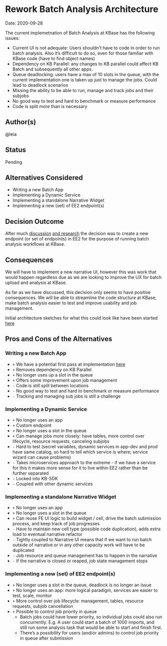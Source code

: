 # Rework Batch Analysis Architecture

Date: 2020-09-28

The current implemetnation of Batch Analysis at KBase has the following issues:

* Current UI is not adequate: Users shouldn’t have to code in order to run batch analysis. Also it’s difficult to do so, even for those familiar with KBase code (have to find object names)
* Dependency on KB Parallel: any changes to KB parallel could affect KB Batch and subsequently all other apps. 
* Queue deadlocking: users have a max of 10 slots in the queue, with the current implementation one is taken up just to manage the jobs. Could lead to deadlock scenarios
* Missing the ability to be able to run, manage and track jobs and their subjobs 
* No good way to test and hard to benchmark or measure performance 
* Code is split more than is necessary

## Author(s)

@leia

## Status

Pending

## Alternatives Considered

* Writing a new Batch App
* Implementing a Dynamic Service
* Implementing a standalone Narrative Widget
* Implementing a new (set) of EE2 endpoint(s)

## Decision Outcome

After much [discussion](https://docs.google.com/document/d/1PoiOas-hqgHONNzmCVupjmNCyvUvcned5YfZf-5CxsI/edit#) [and research](https://docs.google.com/spreadsheets/d/1FGecELaEBAWQ7ljXsR29h5RdtmYV_jMyLSiJAWcm4mE/edit#gid=492998772) the decision was to create a new endpoint (or set of endpoints) in EE2 for the purpose of running batch analysis workflows at KBase. 

## Consequences

We will have to implement a new narrative UI, however this was work that would happen regardless due as we are looking to improve the UX for batch upload and analysis at KBase. 

As far as we have discussed, this decision only seems to have positive consequences. We will be able to streamline the code structure at KBase, make batch analysis easier to test and improve usability and job management. 

Initial architecture sketches for what this could look like have been started [here](https://miro.com/app/board/o9J_kmb4y4Q=/?moveToWidget=3074457350208108487&cot=12)

## Pros and Cons of the Alternatives

### Writing a new Batch App

* `+` We have a potential first pass at implementation [here](https://github.com/bio-boris/simplebatch)
* `+` Removes dependency on KB Parallel
* `+` No longer uses up a slot in the queue
* `+` Offers some improvement upon job management
* `-` Code is still split between locations
* `-` No good way to test and hard to benchmark or measure performance 
* `-` Tracking and managing sub jobs is still a challenge

### Implementing a Dynamic Service
* `+` No longer uses an app
* `+` Custom endpoint
* `+` No longer uses a slot in the queue
* `+` Can manage jobs more closely: have tables, more control over lifecycle, resource requests, canceling subjobs
* `-` Hard to test (secret variables, dynamic services in app-dev and prod have same catalog, so hard to tell which service is where; service wizard can cause problems) 
* `-` Takes microservices approach to the extreme - if we have a service for this it makes more sense for it to live within EE2 rather than be further separated
* `-` Locked into KB-SDK
* `-` Coupled with other dynamic services

### Implementing a standalone Narrative Widget
* `+` No longer uses an app
* `+` No longer uses a slot in the queue
* `+` Can reuse FE UI logic to build widget / cell, drive the batch submission process, and keep track of job progresses
* `-` Have to maintain new cell type (possible code duplication), adds extra load to eventual narrative refactor
* `-` Tightly coupled to Narrative UI means that if we want to run batch outside of narrative or in any other capacity work will have to be duplicated
* `-` Job resource and queue management has to happen in the narrative 
* `-` If the narrative is closed or reaped, job state management stops

### Implementing a new (set) of EE2 endpoint(s)
* `+` No longer uses a slot in the queue, deadlock is no longer an issue 
* `+` No longer uses an app: more logical paradigm, services are easier to test, scale, monitor
* `+` More control over job lifecycle: management, tables, resource requests, subjob cancellation 
* `+` Possible to control job priority in queue
  * Batch jobs could have lower priority, so individual jobs could also run concurrently. E.g. A user could start a batch of 1000 imports, and still run some analysis task that would be able to start and finish first.
  * There’s a possibility for users (and/or admins) to control job priority in queue after submission